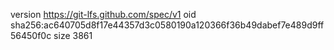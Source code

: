 version https://git-lfs.github.com/spec/v1
oid sha256:ac640705d8f17e44357d3c0580190a120366f36b49dabef7e489d9ff56450f0c
size 3861

